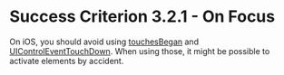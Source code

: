 # Success Criterion 3.2.1 - On Focus

On iOS, you should avoid using [touchesBegan](https://developer.apple.com/documentation/uikit/uiresponder/1621142-touchesbegan) and [UIControlEventTouchDown](https://developer.apple.com/documentation/uikit/uicontrolevents/uicontroleventtouchdown). When using those, it might be possible to activate elements by accident.

